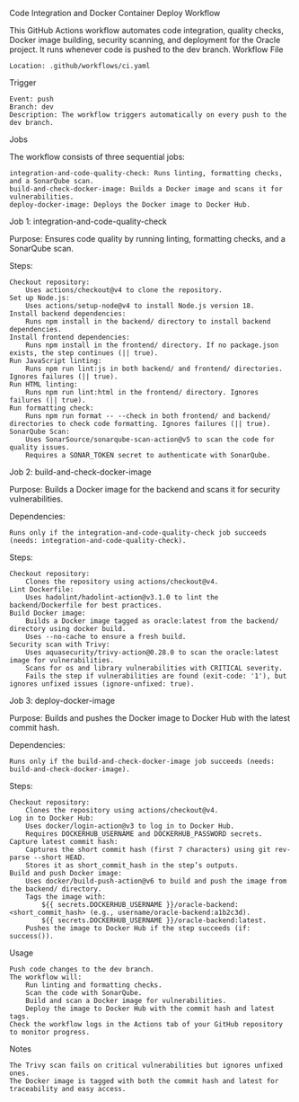 Code Integration and Docker Container Deploy Workflow

This GitHub Actions workflow automates code integration, quality checks, Docker image building, security scanning, and deployment for the Oracle project. It runs whenever code is pushed to the dev branch.
Workflow File

    Location: .github/workflows/ci.yaml

Trigger

    Event: push
    Branch: dev
    Description: The workflow triggers automatically on every push to the dev branch.

Jobs

The workflow consists of three sequential jobs:

    integration-and-code-quality-check: Runs linting, formatting checks, and a SonarQube scan.
    build-and-check-docker-image: Builds a Docker image and scans it for vulnerabilities.
    deploy-docker-image: Deploys the Docker image to Docker Hub.

Job 1: integration-and-code-quality-check

Purpose: Ensures code quality by running linting, formatting checks, and a SonarQube scan.

Steps:

    Checkout repository:
        Uses actions/checkout@v4 to clone the repository.
    Set up Node.js:
        Uses actions/setup-node@v4 to install Node.js version 18.
    Install backend dependencies:
        Runs npm install in the backend/ directory to install backend dependencies.
    Install frontend dependencies:
        Runs npm install in the frontend/ directory. If no package.json exists, the step continues (|| true).
    Run JavaScript linting:
        Runs npm run lint:js in both backend/ and frontend/ directories. Ignores failures (|| true).
    Run HTML linting:
        Runs npm run lint:html in the frontend/ directory. Ignores failures (|| true).
    Run formatting check:
        Runs npm run format -- --check in both frontend/ and backend/ directories to check code formatting. Ignores failures (|| true).
    SonarQube Scan:
        Uses SonarSource/sonarqube-scan-action@v5 to scan the code for quality issues.
        Requires a SONAR_TOKEN secret to authenticate with SonarQube.

Job 2: build-and-check-docker-image

Purpose: Builds a Docker image for the backend and scans it for security vulnerabilities.

Dependencies:

    Runs only if the integration-and-code-quality-check job succeeds (needs: integration-and-code-quality-check).

Steps:

    Checkout repository:
        Clones the repository using actions/checkout@v4.
    Lint Dockerfile:
        Uses hadolint/hadolint-action@v3.1.0 to lint the backend/Dockerfile for best practices.
    Build Docker image:
        Builds a Docker image tagged as oracle:latest from the backend/ directory using docker build.
        Uses --no-cache to ensure a fresh build.
    Security scan with Trivy:
        Uses aquasecurity/trivy-action@0.28.0 to scan the oracle:latest image for vulnerabilities.
        Scans for os and library vulnerabilities with CRITICAL severity.
        Fails the step if vulnerabilities are found (exit-code: '1'), but ignores unfixed issues (ignore-unfixed: true).

Job 3: deploy-docker-image

Purpose: Builds and pushes the Docker image to Docker Hub with the latest commit hash.

Dependencies:

    Runs only if the build-and-check-docker-image job succeeds (needs: build-and-check-docker-image).

Steps:

    Checkout repository:
        Clones the repository using actions/checkout@v4.
    Log in to Docker Hub:
        Uses docker/login-action@v3 to log in to Docker Hub.
        Requires DOCKERHUB_USERNAME and DOCKERHUB_PASSWORD secrets.
    Capture latest commit hash:
        Captures the short commit hash (first 7 characters) using git rev-parse --short HEAD.
        Stores it as short_commit_hash in the step’s outputs.
    Build and push Docker image:
        Uses docker/build-push-action@v6 to build and push the image from the backend/ directory.
        Tags the image with:
            ${{ secrets.DOCKERHUB_USERNAME }}/oracle-backend:<short_commit_hash> (e.g., username/oracle-backend:a1b2c3d).
            ${{ secrets.DOCKERHUB_USERNAME }}/oracle-backend:latest.
        Pushes the image to Docker Hub if the step succeeds (if: success()).

Usage

    Push code changes to the dev branch.
    The workflow will:
        Run linting and formatting checks.
        Scan the code with SonarQube.
        Build and scan a Docker image for vulnerabilities.
        Deploy the image to Docker Hub with the commit hash and latest tags.
    Check the workflow logs in the Actions tab of your GitHub repository to monitor progress.

Notes

    The Trivy scan fails on critical vulnerabilities but ignores unfixed ones.
    The Docker image is tagged with both the commit hash and latest for traceability and easy access.